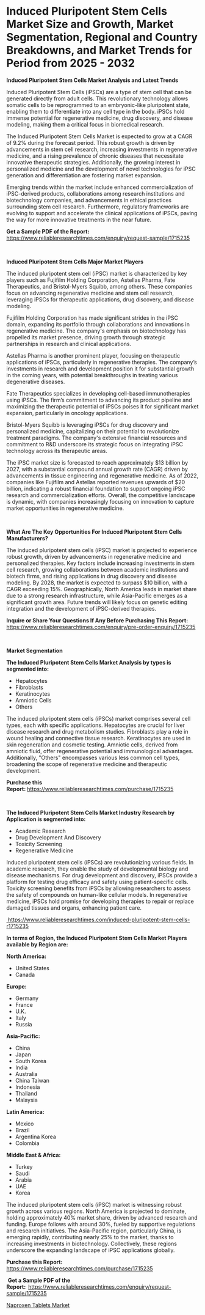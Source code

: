 <p><h1>Induced Pluripotent Stem Cells Market Size and Growth, Market Segmentation, Regional and Country Breakdowns, and Market Trends for Period from 2025 -  2032</h1></p><p><strong>Induced Pluripotent Stem Cells Market Analysis and Latest Trends</strong></p>
<p><p>Induced Pluripotent Stem Cells (iPSCs) are a type of stem cell that can be generated directly from adult cells. This revolutionary technology allows somatic cells to be reprogrammed to an embryonic-like pluripotent state, enabling them to differentiate into any cell type in the body. iPSCs hold immense potential for regenerative medicine, drug discovery, and disease modeling, making them a critical focus in biomedical research.</p><p>The Induced Pluripotent Stem Cells Market is expected to grow at a CAGR of 9.2% during the forecast period. This robust growth is driven by advancements in stem cell research, increasing investments in regenerative medicine, and a rising prevalence of chronic diseases that necessitate innovative therapeutic strategies. Additionally, the growing interest in personalized medicine and the development of novel technologies for iPSC generation and differentiation are fostering market expansion.</p><p>Emerging trends within the market include enhanced commercialization of iPSC-derived products, collaborations among research institutions and biotechnology companies, and advancements in ethical practices surrounding stem cell research. Furthermore, regulatory frameworks are evolving to support and accelerate the clinical applications of iPSCs, paving the way for more innovative treatments in the near future.</p></p>
<p><strong>Get a Sample PDF of the Report:&nbsp;</strong> <a href="https://www.reliableresearchtimes.com/enquiry/request-sample/1715235?utm_campaign=1581&utm_medium=2&utm_source=Github&utm_content=ia&utm_term=08032025&utm_id=induced-pluripotent-stem-cells">https://www.reliableresearchtimes.com/enquiry/request-sample/1715235</a></p>
<p>&nbsp;</p>
<p><strong>Induced Pluripotent Stem Cells Major Market Players</strong></p>
<p><p>The induced pluripotent stem cell (iPSC) market is characterized by key players such as Fujifilm Holding Corporation, Astellas Pharma, Fate Therapeutics, and Bristol-Myers Squibb, among others. These companies focus on advancing regenerative medicine and stem cell research, leveraging iPSCs for therapeutic applications, drug discovery, and disease modeling.</p><p>Fujifilm Holding Corporation has made significant strides in the iPSC domain, expanding its portfolio through collaborations and innovations in regenerative medicine. The company's emphasis on biotechnology has propelled its market presence, driving growth through strategic partnerships in research and clinical applications.</p><p>Astellas Pharma is another prominent player, focusing on therapeutic applications of iPSCs, particularly in regenerative therapies. The company’s investments in research and development position it for substantial growth in the coming years, with potential breakthroughs in treating various degenerative diseases.</p><p>Fate Therapeutics specializes in developing cell-based immunotherapies using iPSCs. The firm’s commitment to advancing its product pipeline and maximizing the therapeutic potential of iPSCs poises it for significant market expansion, particularly in oncology applications.</p><p>Bristol-Myers Squibb is leveraging iPSCs for drug discovery and personalized medicine, capitalizing on their potential to revolutionize treatment paradigms. The company's extensive financial resources and commitment to R&D underscore its strategic focus on integrating iPSC technology across its therapeutic areas.</p><p>The iPSC market size is forecasted to reach approximately $13 billion by 2027, with a substantial compound annual growth rate (CAGR) driven by advancements in tissue engineering and regenerative medicine. As of 2022, companies like Fujifilm and Astellas reported revenues upwards of $20 billion, indicating a robust financial foundation to support ongoing iPSC research and commercialization efforts. Overall, the competitive landscape is dynamic, with companies increasingly focusing on innovation to capture market opportunities in regenerative medicine.</p></p>
<p>&nbsp;</p>
<p><strong>What Are The Key Opportunities For Induced Pluripotent Stem Cells Manufacturers?</strong></p>
<p><p>The induced pluripotent stem cells (iPSC) market is projected to experience robust growth, driven by advancements in regenerative medicine and personalized therapies. Key factors include increasing investments in stem cell research, growing collaborations between academic institutions and biotech firms, and rising applications in drug discovery and disease modeling. By 2028, the market is expected to surpass $10 billion, with a CAGR exceeding 15%. Geographically, North America leads in market share due to a strong research infrastructure, while Asia-Pacific emerges as a significant growth area. Future trends will likely focus on genetic editing integration and the development of iPSC-derived therapies.</p></p>
<p><strong>Inquire or Share Your Questions If Any Before Purchasing This Report:</strong> <a href="https://www.reliableresearchtimes.com/enquiry/pre-order-enquiry/1715235?utm_campaign=1581&utm_medium=2&utm_source=Github&utm_content=ia&utm_term=08032025&utm_id=induced-pluripotent-stem-cells">https://www.reliableresearchtimes.com/enquiry/pre-order-enquiry/1715235</a></p>
<p>&nbsp;</p>
<p><strong>Market Segmentation</strong></p>
<p><strong>The Induced Pluripotent Stem Cells Market Analysis by types is segmented into:</strong></p>
<p><ul><li>Hepatocytes</li><li>Fibroblasts</li><li>Keratinocytes</li><li>Amniotic Cells</li><li>Others</li></ul></p>
<p><p>The induced pluripotent stem cells (iPSCs) market comprises several cell types, each with specific applications. Hepatocytes are crucial for liver disease research and drug metabolism studies. Fibroblasts play a role in wound healing and connective tissue research. Keratinocytes are used in skin regeneration and cosmetic testing. Amniotic cells, derived from amniotic fluid, offer regenerative potential and immunological advantages. Additionally, "Others" encompasses various less common cell types, broadening the scope of regenerative medicine and therapeutic development.</p></p>
<p><strong>Purchase this Report:&nbsp;</strong><a href="https://www.reliableresearchtimes.com/purchase/1715235?utm_campaign=1581&utm_medium=2&utm_source=Github&utm_content=ia&utm_term=08032025&utm_id=induced-pluripotent-stem-cells">https://www.reliableresearchtimes.com/purchase/1715235</a></p>
<p>&nbsp;</p>
<p><strong>The Induced Pluripotent Stem Cells Market Industry Research by Application is segmented into:</strong></p>
<p><ul><li>Academic Research</li><li>Drug Development And Discovery</li><li>Toxicity Screening</li><li>Regenerative Medicine</li></ul></p>
<p><p>Induced pluripotent stem cells (iPSCs) are revolutionizing various fields. In academic research, they enable the study of developmental biology and disease mechanisms. For drug development and discovery, iPSCs provide a platform for testing drug efficacy and safety using patient-specific cells. Toxicity screening benefits from iPSCs by allowing researchers to assess the safety of compounds on human-like cellular models. In regenerative medicine, iPSCs hold promise for developing therapies to repair or replace damaged tissues and organs, enhancing patient care.</p></p>
<p><a href="https://www.reliableresearchtimes.com/induced-pluripotent-stem-cells-r1715235?utm_campaign=1581&utm_medium=2&utm_source=Github&utm_content=ia&utm_term=08032025&utm_id=induced-pluripotent-stem-cells">&nbsp;https://www.reliableresearchtimes.com/induced-pluripotent-stem-cells-r1715235</a></p>
<p><strong>In terms of Region, the Induced Pluripotent Stem Cells Market Players available by Region are:</strong></p>
<p>
    <p> <strong> North America: </strong>
        <ul>
            <li>United States</li>
            <li>Canada</li>
        </ul>
        </p> 
    <p> <strong> Europe: </strong>
        <ul>
            <li>Germany</li>
            <li>France</li>
            <li>U.K.</li>
            <li>Italy</li>
            <li>Russia</li>
        </ul>
        </p> 
    <p> <strong> Asia-Pacific: </strong>
        <ul>
            <li>China</li>
            <li>Japan</li>
            <li>South Korea</li>
            <li>India</li>
            <li>Australia</li>
            <li>China Taiwan</li>
            <li>Indonesia</li>
            <li>Thailand</li>
            <li>Malaysia</li>
        </ul>
        </p> 
    <p> <strong> Latin America: </strong>
        <ul>
            <li>Mexico</li>
            <li>Brazil</li>
            <li>Argentina Korea</li>
            <li>Colombia</li>
        </ul>
        </p> 
    <p> <strong> Middle East & Africa: </strong>
        <ul>
            <li>Turkey</li>
            <li>Saudi</li>
            <li>Arabia</li>
            <li>UAE</li>
            <li>Korea</li>
        </ul>
    </p>
    </p>
<p><p>The induced pluripotent stem cells (iPSC) market is witnessing robust growth across various regions. North America is projected to dominate, holding approximately 40% market share, driven by advanced research and funding. Europe follows with around 30%, fueled by supportive regulations and research initiatives. The Asia-Pacific region, particularly China, is emerging rapidly, contributing nearly 25% to the market, thanks to increasing investments in biotechnology. Collectively, these regions underscore the expanding landscape of iPSC applications globally.</p></p>
<p><strong>Purchase this Report: </strong><a href="https://www.reliableresearchtimes.com/purchase/1715235?utm_campaign=1581&utm_medium=2&utm_source=Github&utm_content=ia&utm_term=08032025&utm_id=induced-pluripotent-stem-cells">https://www.reliableresearchtimes.com/purchase/1715235</a></p>
<p>&nbsp;<strong>Get a Sample PDF of the Report:&nbsp;&nbsp;</strong><a href="https://www.reliableresearchtimes.com/enquiry/request-sample/1715235?utm_campaign=1581&utm_medium=2&utm_source=Github&utm_content=ia&utm_term=08032025&utm_id=induced-pluripotent-stem-cells">https://www.reliableresearchtimes.com/enquiry/request-sample/1715235</a></p>
<p><strong></strong></p>
<p><p><a href="https://github.com/mookiesville/Market-Research-Report-List-1/blob/main/naproxen-tablets-market.md?utm_campaign=1581&utm_medium=2&utm_source=Github&utm_content=ia&utm_term=08032025&utm_id=induced-pluripotent-stem-cells">Naproxen Tablets Market</a></p></p>